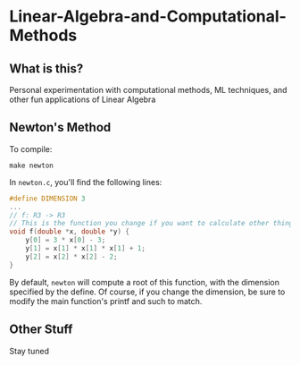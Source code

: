 # Linear-Algebra-and-Computational-Methods

## What is this?

Personal experimentation with computational methods, ML techniques, and other fun applications of Linear Algebra

## Newton's Method

To compile:
```
make newton
```

In `newton.c`, you'll find the following lines:
```C
#define DIMENSION 3
...
// f: R3 -> R3
// This is the function you change if you want to calculate other things
void f(double *x, double *y) {
    y[0] = 3 * x[0] - 3;
    y[1] = x[1] * x[1] * x[1] + 1;
    y[2] = x[2] * x[2] - 2;
}
```

By default, `newton` will compute a root of this function, with the dimension specified by the define. Of course, if you change the dimension, be sure to modify the main function's printf and such to match.

## Other Stuff

Stay tuned

